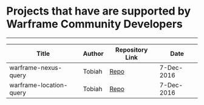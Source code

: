 # Projects that have are supported by Warframe Community Developers
 ---
 
Title | Author | Repository Link | Date |
--- | --- | --- | --- |
warframe-nexus-query | Tobiah | [Repo](https://github.com/aliasfalse/warframe-nexus-query) | 7-Dec-2016
warframe-location-query | Tobiah | [Repo](https://github.com/aliasfalse/warframe-location-query) | 7-Dec-2016
